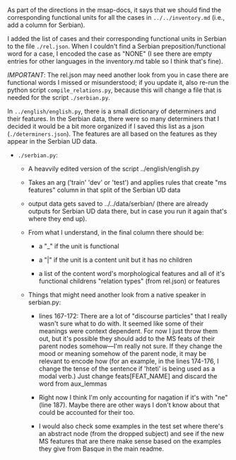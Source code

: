 ### 

As part of the directions in the msap-docs, it says that we should find the corresponding functional units for all the cases in `../../inventory.md` (i.e., add a column for Serbian). 

I added the list of cases and their corresponding functional units in Serbian to the file `./rel.json`. When I couldn't find a Serbian preposition/functional word for a case, I encoded the case as "NONE" (I see there are empty entries for other languages in the inventory.md table so I think that's fine). 

*IMPORTANT*: The rel.json may need another look from you in case there are functional words I missed or misunderstood; if you update it, also re-run the python script `compile_relations.py`, because this will change a file that is needed for the script `./serbian.py`.

In `../english/english.py`, there is a small dictionary of determiners and their features. In the Serbian data, there were so many determiners that I decided it would be a bit more organized if I saved this list as a json (`./determiners.json`). The features are all based on the features as they appear in the Serbian UD data. 

* `./serbian.py`: 

    * A heavvily edited version of the script ../english/english.py

    * Takes an arg ('train' 'dev' or 'test') and applies rules that create "ms features" column in that split of the Serbian UD data

    * output data gets saved to ../../data/serbian/ (there are already outputs for Serbian UD data there, but in case you run it again that's where they end up).

    * From what I understand, in the final column there should be:

        * a "_" if the unit is functional

        * a "|" if the unit is a content unit but it has no children

        * a list of the content word's morphological features and all of it's functional childrens "relation types" (from rel.json) or features 

    * Things that might need another look from a native speaker in serbian.py:

        *  lines 167-172: There are a lot of "discourse particles" that I really wasn't sure what to do with. It seemed like some of their meanings were context dependent. For now I just throw them out, but it's possible they should add to the MS feats of their parent nodes somehow—I'm really not sure. If they change the mood or meaning somehow of the parent node, it may be relevant to encode how (for an example, in the lines 174-176, I change the tense of the sentence if 'hteti' is being used as a modal verb.) Just change feats[FEAT_NAME] and discard the word from aux_lemmas

        * Right now I think I'm only accounting for nagation if it's with "ne" (line 187). Maybe there are other ways I don't know about that could be accounted for their too. 

        * I would also check some examples in the test set where there's an abstract node (from the dropped subject) and see if the new MS features that are there make sense based on the examples they give from Basque in the main readme.



